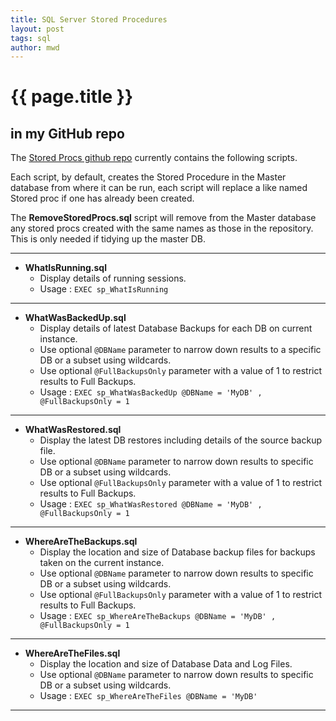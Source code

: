 ```yaml
---
title: SQL Server Stored Procedures
layout: post
tags: sql
author: mwd
---
```


# {{ page.title }}
## in my GitHub repo 

The [Stored Procs github repo](https://github.com/markwdavies/SQLServerUtilities/tree/main/StoredProcs) currently contains the following scripts.

Each script, by default, creates the Stored Procedure in the Master database from where it can be run, each script will replace a like named Stored proc if one has already been created.

The __RemoveStoredProcs.sql__ script will remove from the Master database any stored procs created with the same names as those in the repository. This is only needed if tidying up the master DB.

***
* __WhatIsRunning.sql__ 
    * Display details of running sessions. 
    * Usage : `EXEC sp_WhatIsRunning`
***
* __WhatWasBackedUp.sql__
    * Display details of latest Database Backups for each DB on current instance. 
    * Use optional `@DBName` parameter to narrow down results to a specific DB or a subset using wildcards.
    * Use optional `@FullBackupsOnly` parameter with a value of 1 to restrict results to Full Backups.
    * Usage : `EXEC sp_WhatWasBackedUp @DBName = 'MyDB' , @FullBackupsOnly = 1`
***
* __WhatWasRestored.sql__
    * Display the latest DB restores including details of the source backup file.
    * Use optional `@DBName` parameter to narrow down results to specific DB or a subset using wildcards.
    * Use optional `@FullBackupsOnly` parameter with a value of 1 to restrict results to Full Backups.
    * Usage : `EXEC sp_WhatWasRestored @DBName = 'MyDB' , @FullBackupsOnly = 1`
***
* __WhereAreTheBackups.sql__ 
    * Display the location and size of Database backup files for backups taken on the current instance.
    * Use optional `@DBName` parameter to narrow down results to specific DB or a subset using wildcards.
    * Use optional `@FullBackupsOnly` parameter with a value of 1 to restrict results to Full Backups.
    * Usage : `EXEC sp_WhereAreTheBackups @DBName = 'MyDB' , @FullBackupsOnly = 1`
***
* __WhereAreTheFiles.sql__ 
    * Display the location and size of Database Data and Log Files.
    * Use optional `@DBName` parameter to narrow down results to specific DB or a subset using wildcards.
    * Usage : `EXEC sp_WhereAreTheFiles @DBName = 'MyDB'`
***